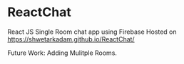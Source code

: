 # ReactChat
React JS Single Room chat app using Firebase
Hosted on 
https://shwetarkadam.github.io/ReactChat/


Future Work: Adding Mulitple Rooms.
